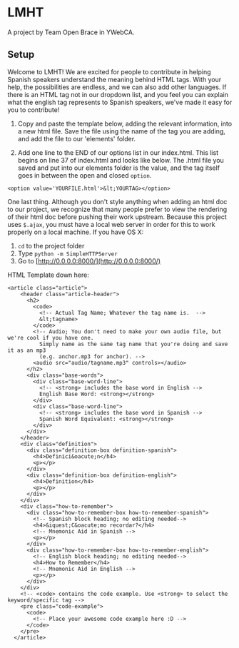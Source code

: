 # LMHT

A project by Team Open Brace in YWebCA.

## Setup

Welcome to LMHT! We are excited for people to contribute in helping Spanish speakers understand the meaning behind HTML tags. With your help, the possibilities are endless, and we can also add other languages. If there is an HTML tag not in our dropdown list, and you feel you can explain what the english tag represents to Spanish speakers, we've made it easy for you to contribute!

1) Copy and paste the template below, adding the relevant information, into a new html file. Save the file using the name of the tag you are adding, and add the file to our 'elements' folder.

2) Add one line to the END of our options list in our index.html. This list begins on line 37 of index.html and looks like below. The .html file you saved and put into our elements folder is the value, and the tag itself goes in between the open and closed `option`.

`<option value='YOURFILE.html'>&lt;YOURTAG></option>`

One last thing. Although you don't style anything when adding an html doc to our project, we recognize that many people prefer to view the rendering of their html doc before pushing their work upstream. Because this project uses `$.ajax`, you must have a local web server in order for this to work properly on a local machine. If you have OS X:

1. `cd` to the project folder
1. Type `python -m SimpleHTTPServer`
1. Go to [http://0.0.0.0:8000/](http://0.0.0.0:8000/)



HTML Template down here:

```
<article class="article">
    <header class="article-header">
      <h2>
        <code>
          <!-- Actual Tag Name; Whatever the tag name is.  -->
          &lt;tagname>
        </code>
        <!-- Audio; You don't need to make your own audio file, but we're cool if you have one.
          Simply name as the same tag name that you're doing and save it as an mp3
          (e.g. anchor.mp3 for anchor). -->
        <audio src="audio/tagname.mp3" controls></audio>
      </h2>
      <div class="base-words">
        <div class="base-word-line">
          <!-- <strong> includes the base word in English -->
          English Base Word: <strong></strong>
        </div>
        <div class="base-word-line">
          <!-- <strong> includes the base word in Spanish -->
          Spanish Word Equivalent: <strong></strong>
        </div>
      </div>
    </header>
    <div class="definition">
      <div class="definition-box definition-spanish">
        <h4>Definici&oacute;n</h4>
        <p></p>
      </div>
      <div class="definition-box definition-english">
        <h4>Definition</h4>
        <p></p>
      </div>
    </div>
    <div class="how-to-remember">
      <div class="how-to-remember-box how-to-remember-spanish">
        <!-- Spanish block heading; no editing needed-->
        <h4>&iquest;C&oacute;mo recordar?</h4>
        <!-- Mnemonic Aid in Spanish -->
        <p></p>
      </div>
      <div class="how-to-remember-box how-to-remember-english">
        <!-- English block heading; no editing needed-->
        <h4>How to Remember</h4>
        <!-- Mnemonic Aid in English -->
        <p></p>
      </div>
    </div>
    <!-- <code> contains the code example. Use <strong> to select the keyword/specific tag -->
    <pre class="code-example">
      <code>
        <!-- Place your awesome code example here :D -->
      </code>
    </pre>
  </article>
```
